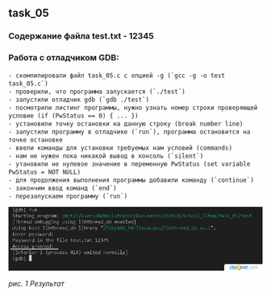 ## task_05

### Содержание файла test.txt - 12345
### Работа с отладчиком GDB:
    - скомпилировали файл task_05.c с опцией -g (`gcc -g -o test task_05.c`)
    - проверили, что программа запускается (`./test`)
    - запустили отладчик gdb (`gdb ./test`)
    - посмотрили листинг программы, нужно узнать номер строки проверяющей условие (if (PwStatus == 0) { ... })
    - установили точку остановки на данную строку (break number line)
    - запустили программу в отладчике (`run`), программа остановится на точке остановке
    - ввели команды для установки требуемых нам условий (commands)
    - нам не нужен пока никакой вывод в консоль (`silent`)
    - утановили не нулевое значение в переменную PwStatus (set variable PwStatus = NOT NULL)
    - для продолжения выполнения программы добавили команду (`continue`)
    - закончим ввод команд (`end`)
    - перезапускаем программу (`run`)

![test](./test.png)

*рис. 1 Результат*
